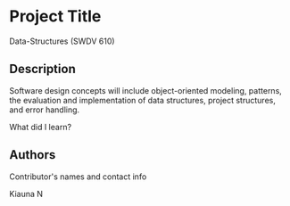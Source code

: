 # Project Title
Data-Structures (SWDV 610)

## Description
Software design concepts will include object-oriented modeling, patterns, the evaluation and implementation of data structures, project structures, and error handling.

What did I learn?


## Authors

Contributor's names and contact info

Kiauna N




